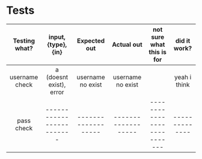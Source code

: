# Tests

| Testing what?  | input, {type}, {in}     | Expected out      | Actual out        | not sure what this is for | did it work? |
|:--------------:|:-----------------------:|:-----------------:|:-----------------:|:-------------------------:|:------------:|
| username check | a (doesnt exist), error | username no exist | username no exist |                           | yeah i think |
| pass check     |-------------------------|-------------------|-------------------|---------------------------|--------------|

